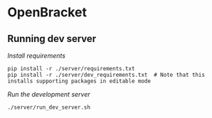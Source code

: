 # OpenBracket

## Running dev server

*Install requirements*

```
pip install -r ./server/requirements.txt
pip install -r ./server/dev_requirements.txt  # Note that this installs supporting packages in editable mode
```

*Run the development server*

```
./server/run_dev_server.sh
```
